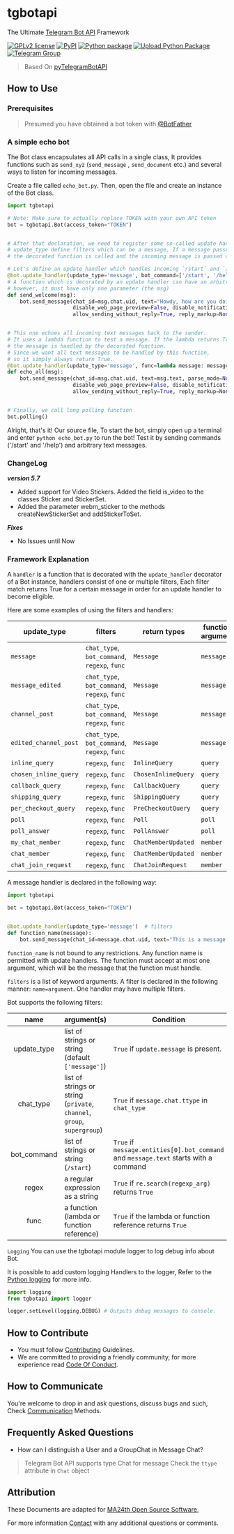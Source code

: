 # tgbotapi

The Ultimate [Telegram Bot API](https://core.telegram.org/bots/api) Framework

[![GPLv2 license](https://img.shields.io/badge/LICENSE-GPLv2-red)](https://github.com/ma24th/tgbotapi/blob/master/LICENSE)
[![PyPI](https://img.shields.io/badge/PyPI-v5.7-yellow.svg)](https://pypi.org/project/tgbotapi/)
[![Python package](https://github.com/MA24th/tgbotapi/workflows/Python%20package/badge.svg)]()
[![Upload Python Package](https://github.com/MA24th/tgbotapi/workflows/Upload%20Python%20Package/badge.svg)]()
[![Telegram Group](https://img.shields.io/badge/Telegram-Group-blue.svg)](https://t.me/GuardBotc)


> Based On [pyTelegramBotAPI](https://github.com/eternnoir/pyTelegramBotAPI)

## How to Use

### Prerequisites

> Presumed you have obtained a bot token with [@BotFather](https://core.telegram.org/bots#botfather)

### A simple echo bot

The Bot class encapsulates all API calls in a single class, It provides functions such as `send_xyz` (`send_message`
, `send_document` etc.)
and several ways to listen for incoming messages.

Create a file called `echo_bot.py`. Then, open the file and create an instance of the Bot class.

```python
import tgbotapi

# Note: Make sure to actually replace TOKEN with your own API token
bot = tgbotapi.Bot(access_token="TOKEN")


# After that declaration, we need to register some so-called update handler.
# update_type define filters which can be a message, If a message passes the filter, 
# the decorated function is called and the incoming message is passed as an argument.

# Let's define an update handler which handles incoming `/start` and `/help` bot_command.
@bot.update_handler(update_type='message', bot_command=['/start', '/help'])
# A function which is decorated by an update handler can have an arbitrary name, 
# however, it must have only one parameter (the msg)
def send_welcome(msg):
    bot.send_message(chat_id=msg.chat.uid, text="Howdy, how are you doing?", parse_mode=None, entities=None,
                     disable_web_page_preview=False, disable_notification=False, reply_to_message_id=msg.message_id,
                     allow_sending_without_reply=True, reply_markup=None)


# This one echoes all incoming text messages back to the sender. 
# It uses a lambda function to test a message. If the lambda returns True, 
# the message is handled by the decorated function. 
# Since we want all text messages to be handled by this function, 
# so it simply always return True.
@bot.update_handler(update_type='message', func=lambda message: message.text)
def echo_all(msg):
    bot.send_message(chat_id=msg.chat.uid, text=msg.text, parse_mode=None, entities=None,
                     disable_web_page_preview=False, disable_notification=False, reply_to_message_id=None,
                     allow_sending_without_reply=True, reply_markup=None)


# Finally, we call long polling function
bot.polling()
```

Alright, that's it! Our source file, To start the bot, simply open up a terminal and enter `python echo_bot.py` to run
the bot!
Test it by sending commands ('/start' and '/help') and arbitrary text messages.

### ChangeLog

**_version 5.7_**

- Added support for Video Stickers. Added the field is_video to the classes Sticker and StickerSet.
- Added the parameter webm_sticker to the methods createNewStickerSet and addStickerToSet.

**_Fixes_**

- No Issues until Now

### Framework Explanation

A `handler` is a function that is decorated with the `update_handler` decorator of a Bot instance, handlers consist of
one or multiple filters, Each filter match returns True for a certain message in order for an update handler to become
eligible.

Here are some examples of using the filters and handlers:

| update_type           | filters                                      | return types        | function argument |
|-----------------------|----------------------------------------------|---------------------|-------------------|
| `message`             | `chat_type`, `bot_command`, `regexp`, `func` | `Message`           | `message`         |
| `message_edited`      | `chat_type`, `bot_command`, `regexp`, `func` | `Message`           | `message`         |
| `channel_post`        | `chat_type`, `bot_command`, `regexp`, `func` | `Message`           | `message`         |
| `edited_channel_post` | `chat_type`, `bot_command`, `regexp`, `func` | `Message`           | `message`         |
| `inline_query`        | `regexp`, `func`                             | `InlineQuery`       | `query`           |
| `chosen_inline_query` | `regexp`, `func`                             | `ChosenInlineQuery` | `query`           |
| `callback_query`      | `regexp`, `func`                             | `CallbackQuery`     | `query`           |
| `shipping_query`      | `regexp`, `func`                             | `ShippingQuery`     | `query`           |
| `per_checkout_query`  | `regexp`, `func`                             | `PreCheckoutQuery`  | `query`           |
| `poll`                | `regexp`, `func`                             | `Poll`              | `poll`            |
| `poll_answer`         | `regexp`, `func`                             | `PollAnswer`        | `poll`            |
| `my_chat_member`      | `regexp`, `func`                             | `ChatMemberUpdated` | `member`          |
| `chat_member`         | `regexp`, `func`                             | `ChatMemberUpdated` | `member`          |
| `chat_join_request`   | `regexp`, `func`                             | `ChatJoinRequest`   | `member`          |

A message handler is declared in the following way:

```python
import tgbotapi

bot = tgbotapi.Bot(access_token="TOKEN")


@bot.update_handler(update_type='message')  # filters
def function_name(message):
    bot.send_message(chat_id=message.chat.uid, text="This is a message handler")
```

`function_name` is not bound to any restrictions. Any function name is permitted with update handlers. The function must
accept at most one argument, which will be the message that the function must handle.

`filters` is a list of keyword arguments. A filter is declared in the following manner: `name=argument`. One handler may
have multiple filters.

Bot supports the following filters:

|    name     | argument(s)                                                             | Condition                                                                            |
|:-----------:|-------------------------------------------------------------------------|--------------------------------------------------------------------------------------|
| update_type | list of strings or string (default `['message']`)                       | `True` if `update.message` is present.                                               |
|  chat_type  | list of strings or string (`private`, `channel`, `group`, `supergroup`) | `True` if `message.chat.ttype` in `chat_type`                                        |
| bot_command | list of strings or string (`/start`)                                    | `True` if `message.entities[0].bot_command` and `message.text` starts with a command |
|    regex    | a regular expression as a string                                        | `True` if `re.search(regexp_arg)` returns `True`                                     |
|    func     | a function (lambda or function reference)                               | `True` if the lambda or function reference returns `True`                            |



`Logging` You can use the tgbotapi module logger to log debug info about Bot.

It is possible to add custom logging Handlers to the logger,
Refer to the [Python logging](https://docs.python.org/3/library/logging.html) for more info.

```python
import logging
from tgbotapi import logger

logger.setLevel(logging.DEBUG) # Outputs debug messages to console.
```

## How to Contribute

- You must follow [Contributing](https://github.com/MA24th/MA24th/blob/main/OpenSource/Software/CONTRIBUTING.md)
  Guidelines.
- We are committed to providing a friendly community, for more experience
  read [Code Of Conduct](https://github.com/MA24th/MA24th/blob/main/OpenSource/Software/CODE_OF_CONDUCT.md).

## How to Communicate

You're welcome to drop in and ask questions, discuss bugs and such,
Check [Communication](https://github.com/MA24th/MA24th/blob/main/OpenSource/Software/COMMUNICATION.md) Methods.

## Frequently Asked Questions

- How can I distinguish a User and a GroupChat in Message Chat?

> Telegram Bot API supports type Chat for message Check the ```ttype``` attribute in ```Chat``` object

## Attribution

These Documents are adapted
for [MA24th Open Source Software](https://github.com/MA24th/MA24th/blob/main/OpenSource/Software/),

For more information [Contact](mailto:ma24th@yahoo.com) with any additional questions or comments.
